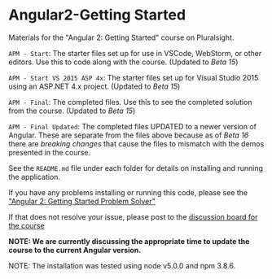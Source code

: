 # Angular2-Getting Started
Materials for the "Angular 2: Getting Started" course on Pluralsight.

`APM - Start`: The starter files set up for use in VSCode, WebStorm, or other editors. Use this to code along with the course. (Updated to <i>Beta 15</i>)

`APM - Start VS 2015 ASP 4x`: The starter files set up for Visual Studio 2015 using an ASP.NET 4.x project. (Updated to <i>Beta 15</i>)

`APM - Final`: The completed files. Use this to see the completed solution from the course. (Updated to <i>Beta 15</i>)

`APM - Final Updated`: The completed files UPDATED to a newer version of Angular. These are separate from the files above because as of <i>Beta 16</i> there are <i>breaking changes</i> that cause the files to mismatch with the demos presented in the course.

See the `README.md` file under each folder for details on installing and running the application.

If you have any problems installing or running this code, please see the ["Angular 2: Getting Started Problem Solver"](http://blogs.msmvps.com/deborahk/angular-2-getting-started-problem-solver/)

If that does not resolve your issue, please post to the [discussion board for the course](https://app.pluralsight.com/library/courses/angular-2-getting-started/discussion)

<b>NOTE: We are currently discussing the appropriate time to update the course to the current Angular version.</b>

NOTE: The installation was tested using node v5.0.0 and npm 3.8.6.
